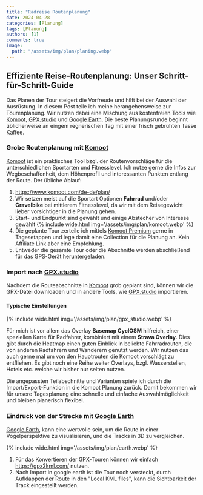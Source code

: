 ```yaml
---
title: "Radreise Routenplanung"
date: 2024-04-28
categories: [Planung]
tags: [Planung] 
authors: [1]
comments: true
image:
  path: "/assets/img/plan/planing.webp"
---
```


## Effiziente Reise-Routenplanung: Unser Schritt-für-Schritt-Guide

Das Planen der Tour steigert die Vorfreude und hilft bei der Auswahl der Ausrüstung. In diesem Post teile ich meine herangehensweise zur Tourenplanung. Wir nutzen dabei eine Mischung aus kostenfreien Tools wie [Komoot](https://www.komoot.com), [GPX.studio](https://gpx.studio/) und [Google Earth](https://earth.google.com). Die beste Planungsrunde beginnt üblicherweise an eingem regnerischen Tag mit einer frisch gebrühten Tasse Kaffee.

### Grobe Routenplanung mit [Komoot](https://www.komoot.com)

[Komoot](https://www.komoot.com) ist ein praktisches Tool bzgl. der Routenvorschläge für die unterschiedlichen Sportarten und Fitnesslevel. Ich nutze gerne die Infos zur Wegbeschaffenheit, dem Höhenprofil und interessanten Punkten entlang der Route. Der übliche Ablauf:

1. https://www.komoot.com/de-de/plan/
2. Wir setzen meist auf die Sportart Optionen **Fahrrad** und/oder **Gravelbike** bei mittlerem Fitnesslevel, da wir mit dem Reisegewicht lieber vorsichtiger in die Planung gehen.
3. Start- und Endpunkt sind gewählt und einige Abstecher von Interesse gewählt
{% include wide.html img='/assets/img/plan/komoot.webp' %}
4. Die geplante Tour zerteile ich mittels [Komoot Premium](https://www.komoot.com/de-de/premium/) gerne in Tagesetappen und lege damit eine Collection für die Planung an. Kein Affiliate Link aber eine Empfehlung.
5. Entweder die gesamte Tour oder die Abschnitte werden abschließend für das GPS-Gerät heruntergeladen.

### Import nach [GPX.studio](https://gpx.studio/)

Nachdem die Routeabschnitte in [Komoot](https://www.komoot.com) grob geplant sind, können wir die GPX-Datei downloaden und in andere Tools, wie [GPX.studio](https://gpx.studio/) importieren.

#### Typische Einstellungen

{% include wide.html img='/assets/img/plan/gpx_studio.webp' %}

Für mich ist vor allem das Overlay **Basemap CyclOSM** hilfreich, einer speziellen Karte für Radfahrer, kombiniert mit einem **Strava Overlay**. Dies gibt durch die Heatmap einen guten Einblick in beliebte Fahrradrouten, die von anderen Radfahrern und Wanderern genutzt werden. Wir nutzen das auch gerne mal um von den Hauptrouten die Komoot vorschlägt zu entfliehen. Es gibt noch eine Reihe weiter Overlays, bzgl. Wasserstellen, Hotels etc. welche wir bisher nur selten nutzen. 

Die angepassten Teilabschnitte und Varianten spiele ich durch die Import/Export-Funktion in die Komoot Planung zurück. Damit bekommen wir für unsere Tagesplanung eine schnelle und einfache Auswahlmöglichkeit und bleiben planerisch flexibel.

### Eindruck von der Strecke mit [Google Earth](https://earth.google.com)

[Google Earth](https://earth.google.com), kann eine wertvolle sein, um die Route in einer Vogelperspektive zu visualisieren, und die Tracks in 3D zu vergleichen.

{% include wide.html img='/assets/img/plan/earth.webp' %}

1. Für das Konvertieren der GPX-Touren können wir einfach https://gpx2kml.com/ nutzen.
2. Nach Import in google earth ist die Tour noch versteckt, durch Aufklappen der Route in den "Local KML files", kann die Sichtbarkeit der Track eingestellt werden.
